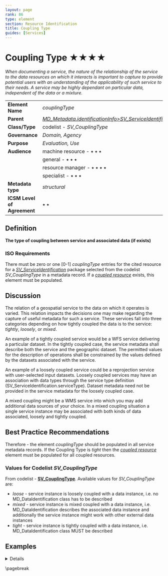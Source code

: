```yaml
---
layout: page
rank: 86
type: element
section: Resource Identification
title: Coupling Type
guides: [Services]
---
```

# Coupling Type ★★★★

*When documenting a service, the nature of the relationship of the service to the data resources on which it interacts is important to capture to provide potential users with an understanding of the applicability of such service to their needs. A service may be highly dependant on particular data, independent of the data or a mixture.*

| | |
| --- | --- |
| **Element Name** | *couplingType* |
| **Parent** | *[MD_Metadata.identificationInfo>SV_ServiceIdentification](./ServiceIdentification)* |
| **Class/Type** | codelist - *SV_CouplingType* |
| **Governance** | *Domain, Agency* |
| **Purpose** | *Evaluation, Use* |
| **Audience** | machine resource - ⭑ ⭑ ⭑ |
| | general - ⭑ ⭑ ⭑ |
| | resource manager - ⭑ ⭑ ⭑ ⭑ |
| | specialist - ⭑ ⭑ ⭑ |
| **Metadata type** | *structural* |
| **ICSM Level of Agreement** | ⭑ ⭑ | 

## Definition
**The type of coupling between service and associated data (if exists)**

### ISO Requirements

There must be zero or one [0-1] *couplingType* entries for the cited resource for a *[SV_ServiceIdentification](./ServiceIdentification)* package selected from the codelist *SV_CouplingType* in a metadata record. If a *[coupled resource](./CoupledResource)* exists, this element must be populated.


## Discussion
The relation of a geospatial service to the data on which it operates is varied. This relation impacts the decisions one may make regarding the capture of useful metadata for such a service. These services fall into three categories depending on how tightly coupled the data is to the service: *tightly*, *loosely*, or *mixed*. 

An example of a tightly coupled service would be a WFS service delivering a particular dataset. In the tightly coupled case, the service metadata shall describe both the service and the geographic dataset. The permitted values for the description of operations shall be constrained by the values defined by the datasets associated with the service.

An example of a loosely coupled service could be a reprojection service with user-selected input datasets. Loosely coupled services may have an association with data types through the service type definition (SV_ServiceIdentification.serviceType). Dataset metadata need not be provided in the service metadata for the loosely coupled case.

A mixed coupling might be a WMS service into which you may add additional data sources of your choice. In a mixed coupling situation a single service instance may be associated with both kinds of data associated, loosely and tightly coupled. 


## Best Practice Recommendations

Therefore - the element *couplingType* should be populated in all service metadata records. If the Coupling Type is *tight* then the *[coupled resource](./CoupledResource)* element must be populated for all coupled resources. 

### Values for Codelist *SV_CouplingType*

From codelist - **[SV_CouplingType](https://github.com/ISO-TC211/schemas/blob/master/19115/resources/Codelist/gml/SV_CouplingType.xml)**. Available values for *SV_CouplingType* are: 

- *loose* - service instance is loosely coupled with a data instance, i.e. no MD_DataIdentification class has to be described
- *mixed* - service instance is mixed coupled with a data instance, i.e. MD_DataIdentification describes the associated data instance and additionally the service instance might work with other external data instances
- *tight* - service instance is tightly coupled with a data instance, i.e. MD_DataIdentification class MUST be described


## Examples
<details>
### GA
{example - if any useful}

### ABARES
{example - if any useful}

### Others
{### who - example - if any useful}}

### XML -

```
<mdb:MD_Metadata>
....
 <mdb:identificationInfo>
   <srv:SV_ServiceIdentification>
    <mri:citation>
    ...
    </mri:citation>
    <mri:abstract/>
    <srv:serviceType>
      <gco:ScopedName>view</gco:ScopedName>
    </srv:serviceType>
    <srv:couplingType>
      <srv:SV_CouplingType codeList="http://standards.iso.org/iso/19115/resources/Codelists/cat/codelists.xml#SV_CouplingType"
                codeListValue="tight"/>
    </srv:couplingType>
    <srv:coupledResource>
     ....
      </srv:SV_CoupledResource>
    </srv:coupledResource>
    <srv:containsOperations>
    ....
    </srv:containsOperations>
   </srv:SV_ServiceIdentification>
 </mdb:identificationInfo>
....
</mdb:MD_Metadata>
```

\pagebreak

### UML diagrams

Recommended elements highlighted in yellow

![Coupling Type](../images/CouplingType.png)

</details>

\pagebreak

